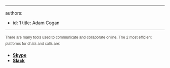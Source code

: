 

---
authors:
  - id: 1
    title: Adam Cogan
---




<span class='intro'> <p style="margin-bottom&#58;17px;color&#58;#585651;font-family&#58;verdana, arial, sans-serif;font-size&#58;12px;line-height&#58;19.8px;">There are many tools used to communicate and collaborate online.&#160;<span style="line-height&#58;19.8px;">The 2 most efficient platforms for chats and calls&#160;are&#58;​​​</span></p>  </span>

<ul><li>
      <a href="https&#58;//www.skype.com/" target="_blank"><b>Skype</b></a><br></li><li>
      <a href="https&#58;//slack.com/" target="_blank"><b>Slack​</b></a><br></li></ul>


